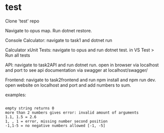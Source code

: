 # test


Clone 'test' repo

Navigate to opus map. Run dotnet restore.

Console Calculator: navigate to task1 and dotnet run 

Calculator xUnit Tests: navigate to opus and run dotnet test. in VS Test > Run all tests

API: navigate to task2API and run dotnet run. open in browser via localhost and port to see api documentation via swagger at localhost/swagger/

Frontend: navigate to task2frontend and run npm install and npm run dev. open website on localhost and port and add numbers to sum.  


examples:
```

empty string returns 0
more than 2 numbers gives error: invalid amount of arguments
1.1, 1.5 = 2.6
1, , 1 = error, missing number second position
-1,1-5 = no negative numbers allowed [-1, -5]
```
